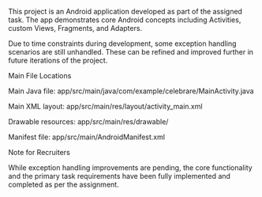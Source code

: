 This project is an Android application developed as part of the assigned task. The app demonstrates core Android concepts including Activities, custom Views, Fragments, and Adapters.

Due to time constraints during development, some exception handling scenarios are still unhandled. These can be refined and improved further in future iterations of the project.

Main File Locations

Main Java file:
app/src/main/java/com/example/celebrare/MainActivity.java

Main XML layout:
app/src/main/res/layout/activity_main.xml

Drawable resources:
app/src/main/res/drawable/

Manifest file:
app/src/main/AndroidManifest.xml

Note for Recruiters

While exception handling improvements are pending, the core functionality and the primary task requirements have been fully implemented and completed as per the assignment.
